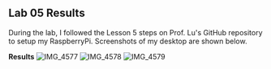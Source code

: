 ## Lab 05 Results

During the lab, I followed the Lesson 5 steps on Prof. Lu's GitHub repository to setup my RaspberryPi. Screenshots of my desktop are shown below.

**Results**
![IMG_4577](https://github.com/megandion/EE322/assets/117099021/0909c398-dd05-4a44-bca2-46edb7d4693d)
![IMG_4578](https://github.com/megandion/EE322/assets/117099021/5b4829f5-292a-4998-9462-8cc2a281fb90)
![IMG_4579](https://github.com/megandion/EE322/assets/117099021/6c4e58dc-986d-4e2b-a901-af7618fcebe5)
